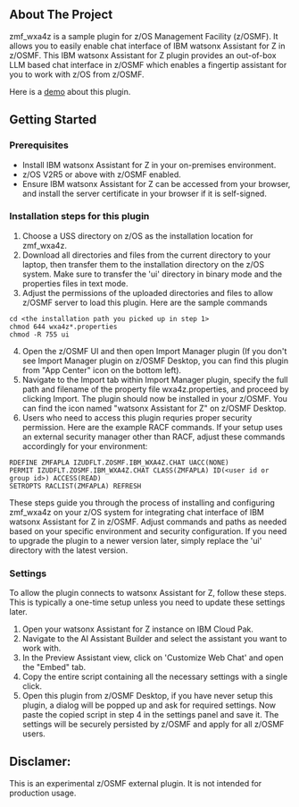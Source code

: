 ## About The Project

zmf_wxa4z is a sample plugin for z/OS Management Facility (z/OSMF). It allows you to easily enable chat interface of IBM watsonx Assistant for Z in z/OSMF.
This IBM watsonx Assistant for Z plugin provides an out-of-box LLM based chat interface in z/OSMF which enables a fingertip assistant for you to work with z/OS from z/OSMF. 

Here is a <a href="https://ibm.box.com/shared/static/kk2gl930r84zyzyf7kok105d4z6wfzid.mov">demo</a> about this plugin.

## Getting Started

### Prerequisites
* Install IBM watsonx Assistant for Z in your on-premises environment.
* z/OS V2R5 or above with z/OSMF enabled.
* Ensure IBM watsonx Assistant for Z can be accessed from your browser, and install the server certificate in your browser if it is self-signed.

### Installation steps for this plugin
1. Choose a USS directory on z/OS as the installation location for zmf_wxa4z.
2. Download all directories and files from the current directory to your laptop, then transfer them to the installation directory on the z/OS system. Make sure to transfer the 'ui' directory in binary mode and the properties files in text mode.
3. Adjust the permissions of the uploaded directories and files to allow z/OSMF server to load this plugin. Here are the sample commands 
```
cd <the installation path you picked up in step 1>
chmod 644 wxa4z*.properties
chmod -R 755 ui
```
4. Open the z/OSMF UI and then open Import Manager plugin (If you don't see Import Manager plugin on z/OSMF Desktop, you can find this plugin from "App Center" icon on the bottom left).
5. Navigate to the Import tab within Import Manager plugin, specify the full path and filename of the property file wxa4z.properties, and proceed by clicking Import. The plugin should now be installed in your z/OSMF. You can find the icon named "watsonx Assistant for Z" on z/OSMF Desktop.
6. Users who need to access this plugin requries proper security permission. Here are the example RACF commands. If your setup uses an external security manager other than RACF, adjust these commands accordingly for your environment:
```
RDEFINE ZMFAPLA IZUDFLT.ZOSMF.IBM_WXA4Z.CHAT UACC(NONE)
PERMIT IZUDFLT.ZOSMF.IBM_WXA4Z.CHAT CLASS(ZMFAPLA) ID(<user id or group id>) ACCESS(READ)
SETROPTS RACLIST(ZMFAPLA) REFRESH
```

These steps guide you through the process of installing and configuring zmf_wxa4z on your z/OS system for integrating chat interface of IBM watsonx Assistant for Z in z/OSMF. Adjust commands and paths as needed based on your specific environment and security configuration. If you need to upgrade the plugin to a newer version later, simply replace the 'ui' directory with the latest version.

### Settings
To allow the plugin connects to watsonx Assistant for Z, follow these steps. This is typically a one-time setup unless you need to update these settings later.
1. Open your watsonx Assistant for Z instance on IBM Cloud Pak.
2. Navigate to the AI Assistant Builder and select the assistant you want to work with.
3. In the Preview Assistant view, click on 'Customize Web Chat' and open the "Embed" tab.
4. Copy the entire script containing all the necessary settings with a single click.
5. Open this plugin from z/OSMF Desktop, if you have never setup this plugin, a dialog will be popped up and ask for required settings. Now paste the copied script in step 4 in the settings panel and save it. The settings will be securely persisted by z/OSMF and apply for all z/OSMF users.

## Disclamer:
This is an experimental z/OSMF external plugin. It is not intended for production usage.
